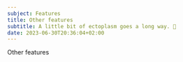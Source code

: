 ```yaml
---
subject: Features
title: Other features
subtitle: A little bit of ectoplasm goes a long way. 🧪
date: 2023-06-30T20:36:04+02:00
---
```


Other features
